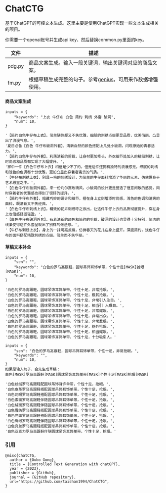 # ChatCTG
基于ChatGPT的可控文本生成。这里主要是使用ChatGPT实现一些文本生成相关的项目。

你需要一个openai账号并生成api key，然后替换common.py里面的key。

| 文件   | 描述                                                         |
| ------ | ------------------------------------------------------------ |
| pdg.py | 商品文案生成。输入一段关键词，输出关键词对应的商品文案。     |
| fm.py  | 根据草稿生成完整的句子。参考[genius](https://github.com/beyondguo/genius)，可用来作数据增强使用。 |

#### 商品文案生成

```shell
inputs = {
    "keywords": "上衣 牛仔布 白色 简约 刺绣 外套 破洞",
    "num": 10,
}

'【简约白色牛仔布上衣】，简单随性却又不失优雅，细腻的刺绣点缀更显品质，优美俏丽，凸显出了浪漫气息。', 
'夏日必备【白色 牛仔布破洞外套】，清新自然的颜色搭配上几处小破洞，闪现原始的青春活力。', 
'【简约白色牛仔布外套】，利落清新的剪裁，让身材更加修长，外衣细节处加入的精细刺绣，让时尚感和品质都实现了大幅提升。', 
'家中一件【白色牛仔布上衣】相信是少不了的，但是这件还拥有独特的浪漫感觉，细腻的刺绣和浅色的色调都十分优雅，更加凸显出穿着者高贵的气质。', 
'【牛仔布刺绣上衣】，别具一格的刺绣设计，为简单的牛仔面料增添了华丽的元素，仿佛置身于艺术殿堂之中。', 
'【白色牛仔布破洞外套】，来一份凡尔赛玫瑰风，小破洞的设计更是营造了惬意闲散的感觉，同时穿着者的优雅感也得到了很好的提升。', 
'【简约牛仔布外套】，暗藏巧妙的设计和细节，搭在身上立刻增添时尚感，浅色的色调和清爽的面料，既清新又不失经典。', 
'【白色牛仔布刺绣上衣】，精致的花卉刺绣呼之欲出，让这件牛仔上衣的品质彻底提升，穿在身上也倍感舒适轻盈。', 
'【白色牛仔布破洞外套】，有着清新的颜色和简约的剪裁，破洞的设计也显得十分特别，简洁的线条使得这件外套呈现出了别样的做法感。', 
'【牛仔布刺绣上衣】，身上的一抹明亮点缀，仿佛春天的花儿在身上盛开。深度简约，浅色牛仔布的面料搭配精致刺绣的点缀，简单而不失华丽。'
```

#### 草稿文本补全

```shell
inputs = {
	"sen": "",
    "keywords": "白色的罗马高跟鞋，圆球吊饰耳饰单带，个性十足[MASK]抢眼[MASK]",
    "num": 10,
}

'白色的罗马高跟鞋，圆球吊饰耳饰单带，个性十足，非常抢眼。', 
'白色的罗马高跟鞋，圆球吊饰耳饰单带，个性十足，极其抢眼。', 
'白色的罗马高跟鞋，圆球吊饰耳饰单带，个性十足，非常引人注目。', 
'白色的罗马高跟鞋，圆球吊饰耳饰单带，个性十足，相当引 人瞩目。', 
'白色的罗马高跟鞋，圆球吊饰耳饰单带，个性十足，非常耀眼。', 
'白色的罗马高跟鞋，圆球吊饰耳饰单带，个性十足，非常出众。', 
'白色的罗马高跟鞋，圆球吊饰耳饰单带，个性十足，非常惹眼。', 
'白色的罗马高跟鞋，圆球吊饰耳饰单带，个性十足，格外抢眼。', 
'白色的罗马高跟鞋，圆球吊饰耳饰单带，个性十足，相当耀眼。', 
'白色的罗马高跟鞋，圆球吊饰耳饰单带，个性十足，十分吸引人。'

inputs = {
    "sen": "白色的罗马高跟鞋，圆球吊饰耳饰单带，个性十足，非常抢眼。",
    "keywords": "",
    "num": 10,
}
如果是输入句子，会先生成草稿：
白色[MASK]罗马高跟鞋[MASK]圆球吊饰耳饰单带[MASK]个性十足[MASK]抢眼[MASK]

'白色丝绒罗马高跟鞋配圆球吊饰耳饰单带，个性十足，抢眼。', 
'白色皮革罗马高跟鞋搭配圆球吊饰耳饰单带，个性十足，抢眼。', 
'白色网眼罗马高跟鞋搭配圆球吊饰耳饰单带，个性十足，抢眼。', 
'白色素面罗马高跟鞋伴随圆球吊饰耳饰单带，个性十足，抢眼。', 
'白色绒面罗马高跟鞋伴随圆球吊饰耳饰单带，个性十足，抢眼。', 
'白色雪纺罗马高跟鞋搭配圆球吊饰耳饰单带，个性十足，抢眼。', 
'白色亮面罗马高跟鞋搭配圆球吊饰耳饰单带，个性十足，抢眼。', 
'白色绸缎罗马高跟鞋伴随圆球吊饰耳饰单带，个性十足，抢眼。', 
'白色真丝罗马高跟鞋搭配圆球吊饰耳饰单带，个性十足，抢眼。', 
'白色亚克力罗马高跟鞋伴随圆球吊饰耳饰单带，个性十足，抢眼。'
```

### 引用
```
@misc{ChatCTG,
  author = {Oubo Gong},
  title = {Controlled Text Generation with chatGPT},
  year = {2023},
  publisher = {GitHub},
  journal = {GitHub repository},
  url="https://github.com/taishan1994/ChatCTG",
}
```
